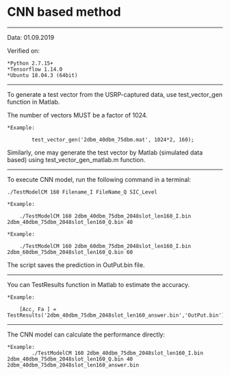 # CNN based method

----------------------

Data: 01.09.2019

Verified on:

	*Python 2.7.15+
	*Tensorflow 1.14.0
	*Ubuntu 18.04.3 (64bit)
	
----------------------

To generate a test vector from the USRP-captured data, use test_vector_gen function in Matlab. 

The number of vectors MUST be a factor of 1024.

	*Example:
	
			test_vector_gen('2dbm_40dbm_75dbm.mat', 1024*2, 160);
			
Similarly, one may generate the test vector by Matlab (simulated data based) using test_vector_gen_matlab.m function.

---------------------

To execute CNN model, run the following command in a terminal:

	./TestModelCM 160 Filename_I FileName_Q SIC_Level

	*Example:
	
		./TestModelCM 160 2dbm_40dbm_75dbm_2048slot_len160_I.bin 2dbm_40dbm_75dbm_2048slot_len160_Q.bin 40
		
	*Example:
	
		./TestModelCM 160 2dbm_60dbm_75dbm_2048slot_len160_I.bin 2dbm_60dbm_75dbm_2048slot_len160_Q.bin 60

The script saves the prediction in OutPut.bin file. 

-------------------

You can TestResults function in Matlab to estimate the accuracy.

	*Example:
	
		[Acc, Fa ] = TestResults('2dbm_40dbm_75dbm_2048slot_len160_answer.bin','OutPut.bin')
			
-------------------

The CNN model can calculate the performance directly:

	*Example:
			./TestModelCM 160 2dbm_40dbm_75dbm_2048slot_len160_I.bin 2dbm_40dbm_75dbm_2048slot_len160_Q.bin 40 2dbm_40dbm_75dbm_2048slot_len160_answer.bin





